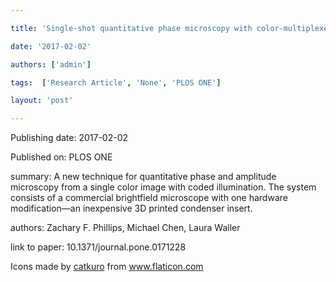---
title: 'Single-shot quantitative phase microscopy with color-multiplexed differential phase contrast (cDPC)'
date: '2017-02-02'
authors: ['admin']
tags:  ['Research Article', 'None', 'PLOS ONE']
layout: 'post'
---
Publishing date: 2017-02-02

Published on: PLOS ONE

summary: A new technique for quantitative phase and amplitude microscopy from a single color image with coded illumination. The system consists of a commercial brightfield microscope with one hardware modification—an inexpensive 3D printed condenser insert.

authors: Zachary F. Phillips, Michael Chen, Laura Waller

link to paper: 10.1371/journal.pone.0171228

Icons made by <a href="https://www.flaticon.com/free-icon/bookshelves_3576884" title="catkuro">catkuro</a> from <a href="https://www.flaticon.com/" title="Flaticon"> www.flaticon.com</a>